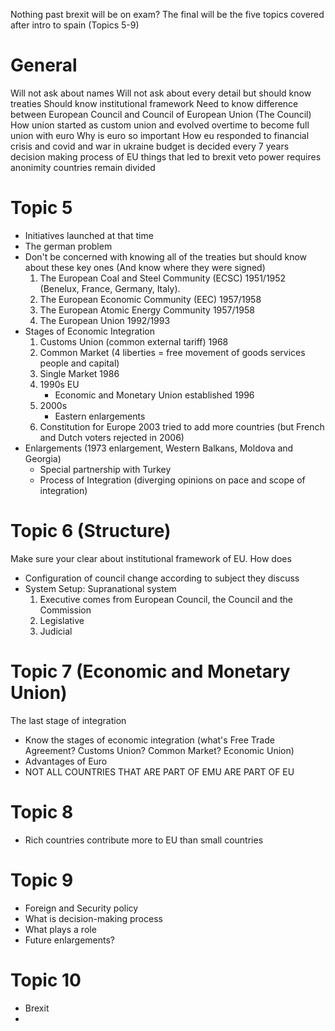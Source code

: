 Nothing past brexit will be on exam?
The final will be the five topics covered after intro to spain (Topics 5-9)

# General 
Will not ask about names 
Will not ask about every detail but should know treaties
Should know institutional framework
Need to know difference between European Council and Council of European Union (The Council)
How union started as custom union and evolved overtime to become full union with euro 
Why is euro so important
How eu responded to financial crisis and covid and war in ukraine
budget is decided every 7 years
decision making process of EU
things that led to brexit
veto power requires anonimity
countries remain divided
# Topic 5
- Initiatives launched at that time
- The german problem
- Don't be concerned with knowing all of the treaties but should know about these key ones (And know where they were signed)
	1. The European Coal and Steel Community (ECSC) 1951/1952 (Benelux, France, Germany, Italy).
	2. The European Economic Community (EEC) 1957/1958
	3. The European Atomic Energy Community 1957/1958
	4. The European Union 1992/1993
- Stages of Economic Integration
	1. Customs Union (common external tariff) 1968
	2. Common Market (4 liberties = free movement of goods services people and capital)
	3. Single Market 1986
	4. 1990s EU
		- Economic and Monetary Union established 1996
	5. 2000s
		- Eastern enlargements
	6. Constitution for Europe 2003 tried to add more countries (but French and Dutch voters rejected in 2006)
- Enlargements (1973 enlargement, Western Balkans, Moldova and Georgia)
	- Special partnership with Turkey
	- Process of Integration (diverging opinions on pace and scope of integration)
# Topic 6 (Structure)
Make sure your clear about institutional framework of EU. How does 
- Configuration of council change according to subject they discuss 
- System Setup: 
	Supranational system
	1. Executive comes from European Council, the Council and the Commission
	2. Legislative
	3. Judicial 
# Topic 7 (Economic and Monetary Union)
The last stage of integration 
- Know the stages of economic integration (what's Free Trade Agreement? Customs Union? Common Market? Economic Union)
- Advantages of Euro
- NOT ALL COUNTRIES THAT ARE PART OF EMU ARE PART OF EU
# Topic 8
- Rich countries contribute more to EU than small countries
# Topic 9
- Foreign and Security policy
- What is decision-making process
- What plays a role
- Future enlargements?
# Topic 10
- Brexit
- 